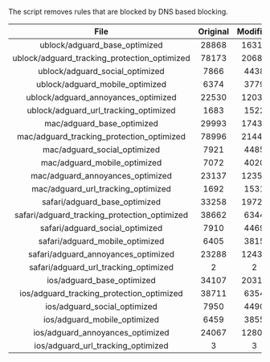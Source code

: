 The script removes rules that are blocked by DNS based blocking.


| File | Original | Modified |
|:----:|:-----:|:-----:|
| ublock/adguard_base_optimized | 28868 | 16314 |
| ublock/adguard_tracking_protection_optimized | 78173 | 20686 |
| ublock/adguard_social_optimized | 7866 | 4438 |
| ublock/adguard_mobile_optimized | 6374 | 3779 |
| ublock/adguard_annoyances_optimized | 22530 | 12037 |
| ublock/adguard_url_tracking_optimized | 1683 | 1522 |
| mac/adguard_base_optimized | 29993 | 17438 |
| mac/adguard_tracking_protection_optimized | 78996 | 21440 |
| mac/adguard_social_optimized | 7921 | 4485 |
| mac/adguard_mobile_optimized | 7072 | 4020 |
| mac/adguard_annoyances_optimized | 23137 | 12356 |
| mac/adguard_url_tracking_optimized | 1692 | 1531 |
| safari/adguard_base_optimized | 33258 | 19729 |
| safari/adguard_tracking_protection_optimized | 38662 | 6344 |
| safari/adguard_social_optimized | 7910 | 4469 |
| safari/adguard_mobile_optimized | 6405 | 3815 |
| safari/adguard_annoyances_optimized | 23288 | 12434 |
| safari/adguard_url_tracking_optimized | 2 | 2 |
| ios/adguard_base_optimized | 34107 | 20314 |
| ios/adguard_tracking_protection_optimized | 38711 | 6354 |
| ios/adguard_social_optimized | 7950 | 4490 |
| ios/adguard_mobile_optimized | 6459 | 3855 |
| ios/adguard_annoyances_optimized | 24067 | 12801 |
| ios/adguard_url_tracking_optimized | 3 | 3 |